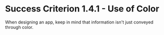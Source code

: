 # Success Criterion 1.4.1 - Use of Color

When designing an app, keep in mind that information isn't just conveyed through color.
